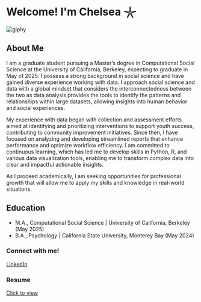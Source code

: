 # Welcome! I'm Chelsea 𓇼 
![giphy](https://github.com/user-attachments/assets/0c5f879f-85b2-45d1-b173-99f4aa953406)

## About Me
I am a graduate student pursuing a Master’s degree in Computational Social Science at the University of California, Berkeley, expecting to graduate in May of 2025. I possess a strong background in social science and have gained diverse experience working with data. I approach social science and data with a global mindset that considers the interconnectedness between the two as data analysis provides the tools to identify the patterns and relationships within large datasets, allowing insights into human behavior and social experiences.

My experience with data began with collection and assessment efforts aimed at identifying and prioritizing interventions to support youth success, contributing to community improvement initiatives. Since then, I have focused on analyzing and developing streamlined reports that enhance performance and optimize workflow efficiency. I am committed to continuous learning, which has led me to develop skills in Python, R, and various data visualization tools, enabling me to transform complex data into clear and impactful actionable insights.

As I proceed academically, I am seeking opportunities for professional growth that will allow me to apply my skills and knowledge in real-world situations.

## Education
- M.A., Computational Social Science | University of California, Berkeley (May 2025)
- B.A., Psychology | California State University, Monterey Bay (May 2024)

### Connect with me!
[LinkedIn](www.linkedin.com/in/chelsjav)

### Resume
[Click to view](https://drive.google.com/file/d/1xvC7r_eFtIE9R4tTncCww6iCX6Pku0L9/view?usp=drive_link)

